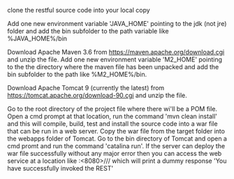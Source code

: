 clone the restful source code into your local copy

Add one new environment variable 'JAVA_HOME' pointing to the jdk (not jre) folder and add the bin subfolder to the path variable like %JAVA_HOME%/bin

Download Apache Maven 3.6 from https://maven.apache.org/download.cgi and unzip the file.
Add one new environment variable 'M2_HOME' pointing to the the directory where the maven file has been unpacked and add the bin subfolder to the path like %M2_HOME%/bin.

Download Apache Tomcat 9 (currently the latest) from https://tomcat.apache.org/download-90.cgi and unzip the file.

Go to the root directory of the project file where there wi'll be a POM file. Open a cmd prompt at that location, run the command 'mvn clean install' and this will compile, build, test and install the source code into a war file that can be run in a web server. Copy the war file from the target folder into the webapps folder of Tomcat. Go to the bin directory of Tomcat and open a cmd promt and run the command 'catalina run'. If the server can deploy the war file successfully without any major error then you can access the web service at a location like <localhost>:<8080>/<war-file-name>/<rest>/<hello> which will print a dummy response 'You have successfully invoked the REST'




